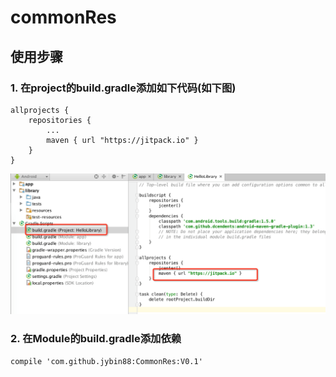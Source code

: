 # commonRes
## 使用步骤

### 1. 在project的build.gradle添加如下代码(如下图)

	allprojects {
	    repositories {
	        ...
	        maven { url "https://jitpack.io" }
	    }
	}

![](<https://github.com/jybin88/public/raw/master/dependence.png>)


### 2. 在Module的build.gradle添加依赖

    compile 'com.github.jybin88:CommonRes:V0.1'
